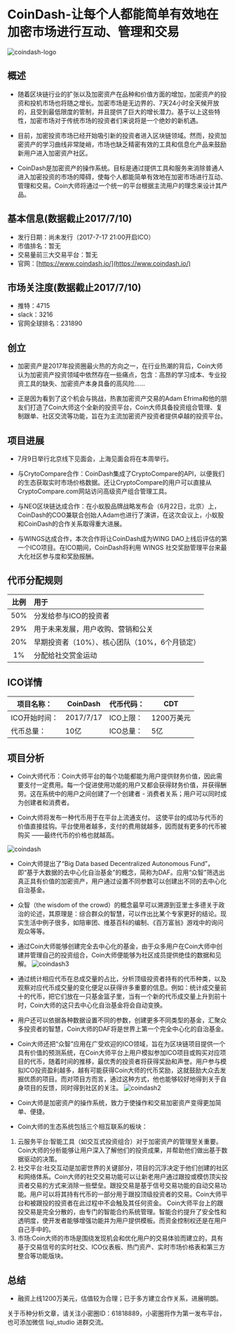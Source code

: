 CoinDash-让每个人都能简单有效地在加密市场进行互动、管理和交易
=====

![coindash-logo](../logo/coindash-logo.jpg)

概述
-----
* 随着区块链行业的扩张以及加密资产在品种和价值方面的增加，加密资产的投资和投机市场也将随之增长。加密市场是无边界的、7天24小时全天候开放的，且受到最低限度的管制，并且提供了巨大的增长潜力。基于以上这些特性，加密市场对于传统市场的投资者们来说将是一个绝妙的新机遇。

* 目前，加密投资市场已经开始吸引新的投资者进入区块链领域。然而，投资加密资产的学习曲线非常陡峭，市场也缺乏精密有效的工具和信息化产品来鼓励新用户进入加密资产社区。

* CoinDash是加密资产的操作系统。目标是通过提供工具和服务来消除普通人进入加密投资的市场的障碍，使每个人都能简单有效地在加密市场进行互动、管理和交易。Coin大师将通过一个统一的平台根据主流用户的理念来设计其产品。


基本信息(数据截止2017/7/10)
----
* 发行日期：尚未发行（2017-7-17 21:00开启ICO）
* 市值排名：暂无
* 交易量前三大交易平台：暂无
* 官网：[https://www.coindash.io/](https://www.coindash.io/)


市场关注度(数据截止2017/7/10)
-----
* 推特：4715
* slack：3216
* 官网全球排名：231890

创立
-----
* 加密资产是2017年投资圈最火热的方向之一，在行业热潮的背后，Coin大师认为加密资产投资领域中依然存在一些痛点，包含：高昂的学习成本、专业投资工具的缺失、加密资产本身具备的高风险......

* 正是因为看到了这个机会与挑战，热衷加密资产交易的Adam Efrima和他的朋友们打造了Coin大师这个全新的投资平台，Coin大师具备投资组合管理、复制跟单、社区交流等功能，旨在为主流加密资产投资者提供卓越的投资平台。

项目进展
-----
* 7月9日举行北京线下见面会，上海见面会将在本周举行。

* 与CrytoCompare合作：CoinDash集成了CryptoCompare的API，以便我们的生态获取实时市场价格数据。还让CryptoCompare的用户可以直接从CryptoCompare.com网站访问高级资产组合管理工具。

* 与NEO区块链达成合作：在小蚁股品牌战略发布会（6月22日，北京）上，CoinDash的COO兼联合创始人Adam也进行了演讲，在这次会议上，小蚁股和CoinDash的合作关系取得重大进展。

* 与WINGS达成合作，本次合作将让CoinDash成为WING DAO上线后评估的第一个ICO项目。在ICO期间，CoinDash将利用 WINGS 社交奖励管理平台来最大化社区参与度和奖励报酬。

代币分配规则
-----|比例|用于|
|:----:|:-----|
|50%|分发给参与ICO的投资者|
|29%|用于未来发展，用户收购、营销和公关|
|20%|早期投资者（10%）、核心团队（10%，6个月锁定）|
|1%|分配给社交赏金运动|


ICO详情
------
|项目名称：|CoinDash|代币代码：|CDT|
|-----|----|----|----|
|ICO开始时间：|2017/7/17|ICO上限：|1200万美元|
|代币总量：|10亿|ICO总量：|5亿|

项目分析
-----
* Coin大师代币：Coin大师平台的每个功能都能为用户提供财务价值，因此需要支付一定费用。每一个促进使用功能的用户又都会获得财务价值，并获得酬劳。这在系统中的用户之间创建了一个创建者 - 消费者关系；用户可以同时成为创建者和消费者。

* Coin大师将发布一种代币用于在平台上流通支付。 这使平台的成功与代币的价值直接挂钩。平台使用者越多，支付的费用就越多，因而就有更多的代币被购买 ——最终代币的价格也就越高。

 ![coindash](./coindash.png)
* Coin大师提出了“Big Data based Decentralized Autonomous Fund”，即“基于大数据的去中心化自治基金”的概念，简称为DAF。应用“众智”筛选出真正具有价值的加密资产，用户通过设置不同参数可以创建出不同的去中心化自治基金。

* 众智（the wisdom of the crowd）的概念最早可以溯源到亚里士多德关于政治的论述，其原理是：综合群众的智慧，可以作出比某个专家更好的结论。现实生活中例子很多，如陪审团、维基百科的编制、《百万富翁》游戏中的询问观众等等。

* 通过Coin大师能够创建完全去中心化的基金，由于众多用户在Coin大师中创建并管理自己的投资组合，Coin大师便能够为社区成员提供绝佳的数据和见解。
  ![coindash3](./coindash3.png)
* 通过统计相应代币在总成交量的占比，分析顶级投资者持有的代币种类，以及观察对应代币成交量的变化便足以获得许多重要的信息。例如：统计成交量前十的代币，把它们放在一只基金篮子里，当有一个新的代币成交量上升到前十时，Coin大师的这只去中心化自治基金将会自动变换。

* 用户还可以依据各种数据设置不同的参数，创建更多不同类型的基金，汇聚众多投资者的智慧，Coin大师的DAF将是世界上第一个完全中心化的自治基金。

* Coin大师还把“众智”应用在广受欢迎的ICO领域，旨在为区块链项目提供一个具有价值的预测系统，在Coin大师平台上用户模拟参加ICO项目或购买对应项目的代币，随着时间的推移，最优秀的投资者将获得奖励和声誉。用户参与模拟ICO投资盈利越多，越有可能获得Coin大师的代币奖励，这就鼓励大众去发掘优质的项目。而对项目方而言，通过这种方式，他也能够较好地得到关于自身项目的反馈，同时得到社区的关注。
 ![coindash2](./coindash2.png)
* Coin大师是加密资产的操作系统，致力于使操作和交易加密资产变得更加简单、便捷。
 * Coin大师的生态系统包括三个相互联系的板块：
  1. 云服务平台:智能工具（如交互式投资组合）对于加密资产的管理至关重要。 Coin大师的分析能够让用户深入了解他们的投资成果，并帮助他们做出基于数据驱动的决策。
  2. 社交平台:社交互动是加密世界的关键部分，项目的沉浮决定于他们创建的社区和网络体系。Coin大师的社交交易功能可以让新老用户通过跟投或模仿顶尖投资者交易的方式来消除一些壁垒。跟投交易是基于信号交易功能的自动交易功能。用户可以将其持有代币的一部分用于跟投顶级投资者的交易。Coin大师平台和被跟投的投资者在此过程中不会触及其任何资金。
Coin大师平台上的跟投交易是完全分散的，由专门的智能合约系统管理。智能合约提升了安全性和透明度，使开发者能够增强功能并为用户提供模板。而资金控制权还是在用户自己手中的。
  3. 市场:Coin大师的市场是围绕发现机会和优化用户的交易体验而建立的，具有基于交易信号的实时社交、ICO仪表板、热门资产、实时市场价格表和第三方整合等功能版块。 
 

总结
------
* 融资上线1200万美元，估值较为合理；已于多方建立合作关系，进展明朗。


关于币种分析文章，请关注小密圈ID：61818889，小密圈将作为第一发布平台，也可添加微信 liqi_studio 进群交流。

